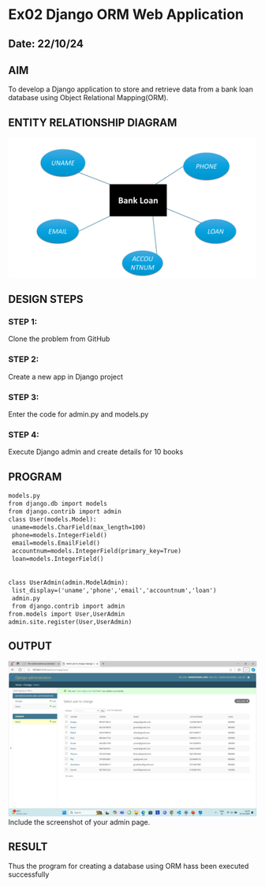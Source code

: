 # Ex02 Django ORM Web Application
## Date: 22/10/24

## AIM
To develop a Django application to store and retrieve data from a bank loan database using Object Relational Mapping(ORM).

## ENTITY RELATIONSHIP DIAGRAM
![alt text](<presentation 1-2.jpg>)


## DESIGN STEPS

### STEP 1:
Clone the problem from GitHub

### STEP 2:
Create a new app in Django project

### STEP 3:
Enter the code for admin.py and models.py

### STEP 4:
Execute Django admin and create details for 10 books

## PROGRAM
```
models.py
from django.db import models
from django.contrib import admin
class User(models.Model):
 uname=models.CharField(max_length=100)
 phone=models.IntegerField()
 email=models.EmailField()
 accountnum=models.IntegerField(primary_key=True)
 loan=models.IntegerField()


class UserAdmin(admin.ModelAdmin):
 list_display=('uname','phone','email','accountnum','loan')
 admin.py
 from django.contrib import admin
from.models import User,UserAdmin
admin.site.register(User,UserAdmin)
```
## OUTPUT
![alt text](<Screenshot (2).png>)
Include the screenshot of your admin page.


## RESULT
Thus the program for creating a database using ORM hass been executed successfully
